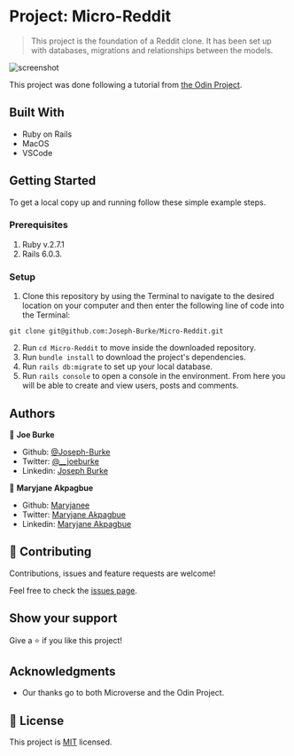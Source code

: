 # Project: Micro-Reddit

> This project is the foundation of a Reddit clone. It has been set up with databases, migrations and relationships between the models.


![screenshot](./screenshot.png)

This project was done following a tutorial from [the Odin Project](https://www.theodinproject.com/courses/ruby-on-rails/lessons/building-with-active-record-ruby-on-rails).

## Built With

- Ruby on Rails
- MacOS
- VSCode

## Getting Started

To get a local copy up and running follow these simple example steps.

### Prerequisites

1. Ruby v.2.7.1
2. Rails 6.0.3.

### Setup

1. Clone this repository by using the Terminal to navigate to the desired location on your computer and then enter the following line of code into the Terminal:
```
git clone git@github.com:Joseph-Burke/Micro-Reddit.git
```
2. Run `cd Micro-Reddit` to move inside the downloaded repository.
3. Run `bundle install` to download the project's dependencies.
4. Run `rails db:migrate` to set up your local database.
5. Run `rails console` to open a console in the environment. From here you will be able to create and view users, posts and comments.

## Authors

👤 **Joe Burke**

- Github: [@Joseph-Burke](hhttps://github.com/Joseph-Burke)
- Twitter: [@__joeburke](https://twitter.com/__joeburke)
- Linkedin: [Joseph Burke](https://www.linkedin.com/in/--joeburke)

👤 **Maryjane Akpagbue**

- Github: [Maryjanee](https://github.com/Maryjanee)
- Twitter: [Maryjane Akpagbue](https://twitter.com/alfredmaryjane)
- Linkedin: [Maryjane Akpagbue](https://www.linkedin.com/in/maryjane-akpagbue)

## 🤝 Contributing

Contributions, issues and feature requests are welcome!

Feel free to check the [issues page](issues/).

## Show your support

Give a ⭐️ if you like this project!

## Acknowledgments

- Our thanks go to both Microverse and the Odin Project.

## 📝 License

This project is [MIT](lic.url) licensed.
